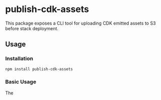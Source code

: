 # publish-cdk-assets

This package exposes a CLI tool for uploading CDK emitted assets to S3 before stack deployment.

## Usage

### Installation

```bash
npm install publish-cdk-assets
```

### Basic Usage

The
